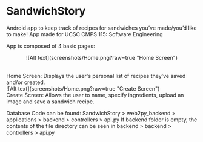 # SandwichStory
Android app to keep track of recipes for sandwiches you’ve made/you’d like to make!
App made for UCSC CMPS 115: Software Engineering 

App is composed of 4 basic pages: <br>
<p align="center">
![Alt text](screenshots/Home.png?raw=true "Home Screen")
 </p>
<br>Home Screen: Displays the user's personal list of recipes they've saved and/or created.
<br>
![Alt text](screenshots/Home.png?raw=true "Create Screen")
<br>Create Screen: Allows the user to name, specify ingredients, upload an image and save a sandwich recipe.

Database Code can be found: SandwichStory > web2py_backend > applications > backend > controllers > api.py
If backend folder is empty, the contents of the file directory can be seen in backend > backend > controllers > api.py
